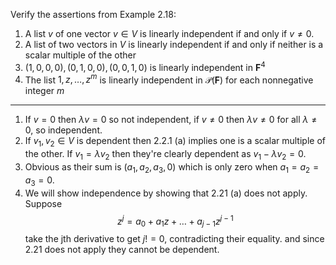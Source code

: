 Verify the assertions from Example 2.18:
1. A list $v$ of one vector $v \in V$ is linearly independent if and only if $v \ne 0$.
2. A list of two vectors in $V$ is linearly independent if and only if neither is a scalar multiple of the other
3. $(1,0,0,0),(0,1,0,0),(0,0,1,0)$ is linearly independent in $\mathbf F^4$
4. The list $1,z,\dots,z^m$ is linearly independent in $\mathcal P(\mathbf F)$ for each nonnegative integer $m$

---

1. If $v = 0$ then $\lambda v = 0$ so not independent, if $v \ne 0$ then $\lambda v \ne 0$ for all $\lambda \ne 0$, so independent.
2. If $v_1,v_2 \in V$ is dependent then 2.2.1 (a) implies one is a scalar multiple of the other. If $v_1 = \lambda v_2$ then they're clearly dependent as $v_1 - \lambda v_2 = 0$.
3. Obvious as their sum is $(a_1,a_2,a_3,0)$ which is only zero when $a_1=a_2=a_3=0$.
4. We will show independence by showing that 2.21 (a) does not apply. Suppose $$z^j = a_0 + a_1z + \dots + a_{j-1}z^{j-1}$$ take the jth derivative to get $j! = 0$, contradicting their equality. and since 2.21 does not apply they cannot be dependent.